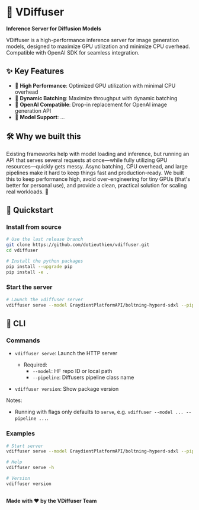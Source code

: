 # 🎨 VDiffuser

**Inference Server for Diffusion Models**

VDiffuser is a high-performance inference server for image generation models, designed to maximize GPU utilization and minimize CPU overhead. Compatible with OpenAI SDK for seamless integration.

## ✨ Key Features

- 🚀 **High Performance**: Optimized GPU utilization with minimal CPU overhead
- 🔄 **Dynamic Batching**: Maximize throughput with dynamic batching
- 📡 **OpenAI Compatible**: Drop-in replacement for OpenAI image generation API
- 🎯 **Model Support**: ...

## 🛠️ Why we built this
Existing frameworks help with model loading and inference, but running an API that serves several requests at once—while fully utilizing GPU resources—quickly gets messy. Async batching, CPU overhead, and large pipelines make it hard to keep things fast and production-ready. We built this to keep performance high, avoid over-engineering for tiny GPUs (that's better for personal use), and provide a clean, practical solution for scaling real workloads. 🚀

## 🚀 Quickstart

### Install from source

```bash
# Use the last release branch
git clone https://github.com/dotieuthien/vdiffuser.git
cd vdiffuser

# Install the python packages
pip install --upgrade pip
pip install -e .
```

### Start the server

```bash
# Launch the vdiffuser server
vdiffuser serve --model GraydientPlatformAPI/boltning-hyperd-sdxl --pipeline StableDiffusionXLPipeline
```

## 🧰 CLI

### Commands

- `vdiffuser serve`: Launch the HTTP server
  - Required:
    - `--model`: HF repo ID or local path
    - `--pipeline`: Diffusers pipeline class name

- `vdiffuser version`: Show package version

Notes:
- Running with flags only defaults to `serve`, e.g. `vdiffuser --model ... --pipeline ...`.

### Examples

```bash
# Start server
vdiffuser serve --model GraydientPlatformAPI/boltning-hyperd-sdxl --pipeline StableDiffusionXLPipeline

# Help
vdiffuser serve -h

# Version
vdiffuser version
```

##
**Made with ❤️ by the VDiffuser Team**


